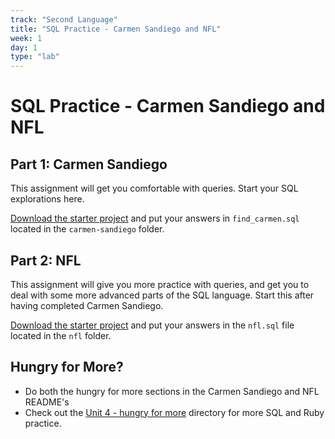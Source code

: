 ```yaml
---
track: "Second Language"
title: "SQL Practice - Carmen Sandiego and NFL"
week: 1
day: 1
type: "lab"
---
```



# SQL Practice - Carmen Sandiego and NFL

## Part 1: Carmen Sandiego

This assignment will get you comfortable with queries. Start your SQL
explorations here.

<a href="/downloads/second_language/sql-practice/carmen-sandiego.zip" download>Download the starter project</a> and put your answers in `find_carmen.sql` located in the `carmen-sandiego` folder.


## Part 2: NFL

This assignment will give you more practice with queries, and get you to deal with some more advanced parts of the SQL language. Start this after having completed Carmen Sandiego.

<a href="/downloads/second_language/sql-practice/nfl.zip" download>Download the starter project</a> and put your answers in the `nfl.sql` file located in the `nfl` folder.

## Hungry for More? 

- Do both the hungry for more sections in the Carmen Sandiego and NFL README's
- Check out the [Unit 4 - hungry for more](https://git.generalassemb.ly/Software-Engineering-Immersive-Remote/SEIR-Arete/tree/master/unit_4/hungry-for-more) directory for more SQL and Ruby practice. 



